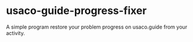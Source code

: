 # usaco-guide-progress-fixer
A simple program restore your problem progress on usaco.guide from your activity.
